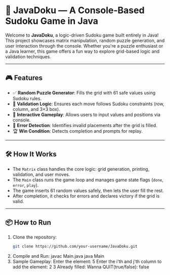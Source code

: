 # 🧩 JavaDoku — A Console-Based Sudoku Game in Java

Welcome to **JavaDoku**, a logic-driven Sudoku game built entirely in Java! This project showcases matrix manipulation, random puzzle generation, and user interaction through the console. Whether you're a puzzle enthusiast or a Java learner, this game offers a fun way to explore grid-based logic and validation techniques.

---

## 🎮 Features

- ✅ **Random Puzzle Generator**: Fills the grid with 61 safe values using Sudoku rules.
- 🧠 **Validation Logic**: Ensures each move follows Sudoku constraints (row, column, and 3×3 box).
- 👤 **Interactive Gameplay**: Allows users to input values and positions via console.
- 🚨 **Error Detection**: Identifies invalid placements after the grid is filled.
- 🏆 **Win Condition**: Detects completion and prompts for replay.

---

## 🛠️ How It Works

- The `Matrix` class handles the core logic: grid generation, printing, validation, and user moves.
- The `Main` class runs the game loop and manages game state flags (`done`, `error`, `play`).
- The game inserts 61 random values safely, then lets the user fill the rest.
- After completion, it checks for errors and declares victory if the grid is valid.

---

## 📦 How to Run

1. Clone the repository:
   ```bash
   git clone https://github.com/your-username/JavaDoku.git

2. Compile and Run:
     javac Main.java
     java Main
3. Sample Gameplay:
     Enter the element: 5
     Enter the i'th and j'th column to add the element: 2 3
     Already filled:
     Wanna QUIT(true/false): false
